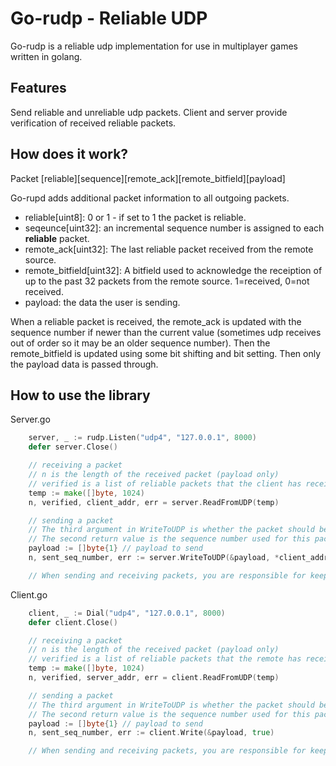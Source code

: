 # Go-rudp - Reliable UDP

Go-rudp is a reliable udp implementation for use in multiplayer games written in golang.

## Features
Send reliable and unreliable udp packets.  Client and server provide verification of received reliable packets.

## How does it work?

Packet
[reliable][sequence][remote_ack][remote_bitfield][payload]

Go-rupd adds additional packet information to all outgoing packets.
- reliable[uint8]: 0 or 1 - if set to 1 the packet is reliable.
- seqeunce[uint32]: an incremental sequence number is assigned to each **reliable** packet.
- remote_ack[uint32]: The last reliable packet received from the remote source.
- remote_bitfield[uint32]: A bitfield used to acknowledge the receiption of up to the past 32 packets from the remote source. 1=received, 0=not received.
- payload: the data the user is sending.

When a reliable packet is received, the remote_ack is updated with the sequence number if newer than the current value (sometimes udp receives out of order so it may be an older sequence number).  Then the remote_bitfield is updated using some bit shifting and bit setting.  Then only the payload data is passed through.

## How to use the library

Server.go
```Go
 	server, _ := rudp.Listen("udp4", "127.0.0.1", 8000)
	defer server.Close()

    // receiving a packet
    // n is the length of the received packet (payload only)
    // verified is a list of reliable packets that the client has received since the last read
    temp := make([]byte, 1024)
    n, verified, client_addr, err = server.ReadFromUDP(temp)

    // sending a packet
    // The third argument in WriteToUDP is whether the packet should be reliable 
    // The second return value is the sequence number used for this packet
    payload := []byte{1} // payload to send
    n, sent_seq_number, err := server.WriteToUDP(&payload, *client_addr, true) 

    // When sending and receiving packets, you are responsible for keeping a list of sent packet sequence numbers and removing verified sequences from the list.  See an example implementation in the examples folder.

```

Client.go
```Go
  	client, _ := Dial("udp4", "127.0.0.1", 8000)
	defer client.Close()

    // receiving a packet
    // n is the length of the received packet (payload only)
    // verified is a list of reliable packets that the remote has received since the last read
    temp := make([]byte, 1024)
    n, verified, server_addr, err = client.ReadFromUDP(temp)

    // sending a packet
    // The third argument in WriteToUDP is whether the packet should be reliable 
    // The second return value is the sequence number used for this packet
    payload := []byte{1} // payload to send
    n, sent_seq_number, err := client.Write(&payload, true) 

    // When sending and receiving packets, you are responsible for keeping a list of sent packet sequence numbers and removing verified sequences from the list.  See an example implementation in the examples folder.

```